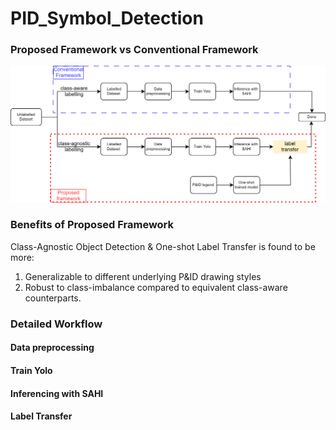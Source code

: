 # PID_Symbol_Detection

### Proposed Framework vs Conventional Framework
<img src="./media/overview.svg">

### Benefits of Proposed Framework
Class-Agnostic Object Detection & One-shot Label Transfer is found to be more:
1. Generalizable to different underlying P&ID drawing styles
2. Robust to class-imbalance
compared to equivalent class-aware counterparts.

### Detailed Workflow

#### Data preprocessing

#### Train Yolo

#### Inferencing with SAHI

#### Label Transfer
